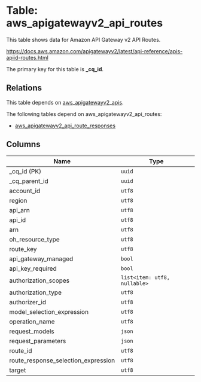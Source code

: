 # Table: aws_apigatewayv2_api_routes

This table shows data for Amazon API Gateway v2 API Routes.

https://docs.aws.amazon.com/apigatewayv2/latest/api-reference/apis-apiid-routes.html

The primary key for this table is **_cq_id**.

## Relations

This table depends on [aws_apigatewayv2_apis](aws_apigatewayv2_apis.md).

The following tables depend on aws_apigatewayv2_api_routes:
  - [aws_apigatewayv2_api_route_responses](aws_apigatewayv2_api_route_responses.md)

## Columns

| Name          | Type          |
| ------------- | ------------- |
|_cq_id (PK)|`uuid`|
|_cq_parent_id|`uuid`|
|account_id|`utf8`|
|region|`utf8`|
|api_arn|`utf8`|
|api_id|`utf8`|
|arn|`utf8`|
|oh_resource_type|`utf8`|
|route_key|`utf8`|
|api_gateway_managed|`bool`|
|api_key_required|`bool`|
|authorization_scopes|`list<item: utf8, nullable>`|
|authorization_type|`utf8`|
|authorizer_id|`utf8`|
|model_selection_expression|`utf8`|
|operation_name|`utf8`|
|request_models|`json`|
|request_parameters|`json`|
|route_id|`utf8`|
|route_response_selection_expression|`utf8`|
|target|`utf8`|